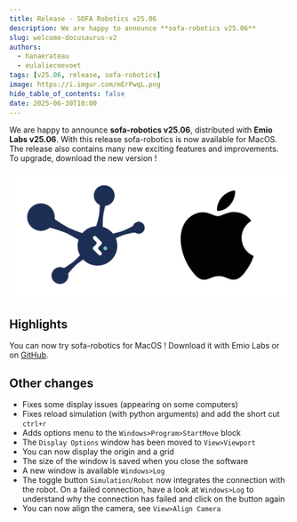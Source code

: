 ```yaml
---
title: Release - SOFA Robotics v25.06
description: We are happy to announce **sofa-robotics v25.06**
slug: welcome-docusaurus-v2
authors:
  - hanaerateau
  - eulaliecoevoet
tags: [v25.06, release, sofa-robotics]
image: https://i.imgur.com/mErPwqL.png
hide_table_of_contents: false
date: 2025-06-30T10:00
---
```


We are happy to announce **sofa-robotics v25.06**, distributed with **Emio Labs v25.06**. With this release sofa-robotics is now available for MacOS. 
The release also contains many new exciting features and improvements.
To upgrade, download the new version !

![MacOS icon](./2025-06-release/img/macos_sofa.png)

<!--truncate--> 

## Highlights

You can now try sofa-robotics for MacOS ! Download it with Emio Labs or on [GitHub](https://github.com/SofaComplianceRobotics/SofaGLFW/tree/robotics).

## Other changes

- Fixes some display issues (appearing on some computers)
- Fixes reload simulation (with python arguments) and add the short cut `ctrl+r`
- Adds options menu to the `Windows>Program>StartMove` block
- The `Display Options` window has been moved to `View>Viewport`
- You can now display the origin and a grid
- The size of the window is saved when you close the software
- A new window is available `Windows>Log` 
- The toggle button `Simulation/Robot` now integrates the connection with the robot. On a failed connection, have a look at `Windows>Log` to understand why the connection has failed and click on the button again
- You can now align the camera, see `View>Align Camera`